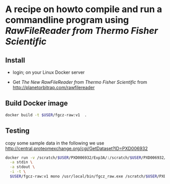 # A recipe on howto compile and run a commandline program using *RawFileReader from Thermo Fisher Scientific*


## Install

- login; on your Linux Docker server

- Get *The New RawFileReader from Thermo Fisher Scientific* from http://planetorbitrap.com/rawfilereader

## Build Docker image

```bash 
docker build -t $USER/fgcz-raw:v1  .
```

## Testing


copy some sample data in the following we use http://central.proteomexchange.org/cgi/GetDataset?ID=PXD006932

```bash
docker run -v /scratch/$USER/PXD006932/Exp3A/:/scratch/$USER/PXD006932/Exp3A/ \
  -a stdin \
  -a stdout \
  -i -t \
  $USER/fgcz-raw:v1 mono /usr/local/bin/fgcz_raw.exe /scratch/$USER/PXD006932/Exp3A/20161213_NGHF_DBJ_SA_Exp3A_HeLa_1ug_7min_7500_03.raw info
```
